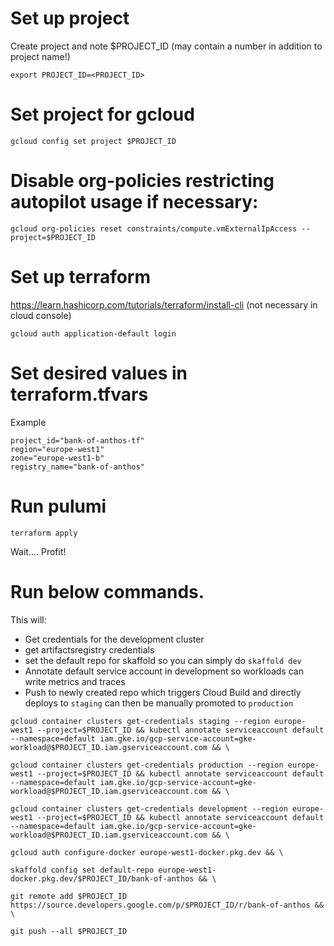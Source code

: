# Set up project

Create project and note $PROJECT_ID (may contain a number in addition to project name!)
```
export PROJECT_ID=<PROJECT_ID>
```

# Set project for gcloud
```
gcloud config set project $PROJECT_ID
```

# Disable org-policies restricting autopilot usage if necessary:
```
gcloud org-policies reset constraints/compute.vmExternalIpAccess --project=$PROJECT_ID
```

# Set up terraform

https://learn.hashicorp.com/tutorials/terraform/install-cli (not necessary in cloud console)
```
gcloud auth application-default login
```
	
# Set desired values in terraform.tfvars
Example
```
project_id="bank-of-anthos-tf"
region="europe-west1"
zone="europe-west1-b"
registry_name="bank-of-anthos"
```

# Run pulumi
```	
terraform apply
```

Wait.... Profit!

# Run below commands. 
This will:

- Get credentials for the development cluster
- get artifactsregistry credentials 
- set the default repo for skaffold so you can simply do `skaffold dev`
- Annotate default service account in development so workloads can write metrics and traces
- Push to newly created repo which triggers Cloud Build and directly deploys to `staging` can then be manually promoted to `production`

```
gcloud container clusters get-credentials staging --region europe-west1 --project=$PROJECT_ID && kubectl annotate serviceaccount default --namespace=default iam.gke.io/gcp-service-account=gke-workload@$PROJECT_ID.iam.gserviceaccount.com && \

gcloud container clusters get-credentials production --region europe-west1 --project=$PROJECT_ID && kubectl annotate serviceaccount default --namespace=default iam.gke.io/gcp-service-account=gke-workload@$PROJECT_ID.iam.gserviceaccount.com && \

gcloud container clusters get-credentials development --region europe-west1 --project=$PROJECT_ID && kubectl annotate serviceaccount default --namespace=default iam.gke.io/gcp-service-account=gke-workload@$PROJECT_ID.iam.gserviceaccount.com && \

gcloud auth configure-docker europe-west1-docker.pkg.dev && \

skaffold config set default-repo europe-west1-docker.pkg.dev/$PROJECT_ID/bank-of-anthos && \

git remote add $PROJECT_ID https://source.developers.google.com/p/$PROJECT_ID/r/bank-of-anthos && \

git push --all $PROJECT_ID
```